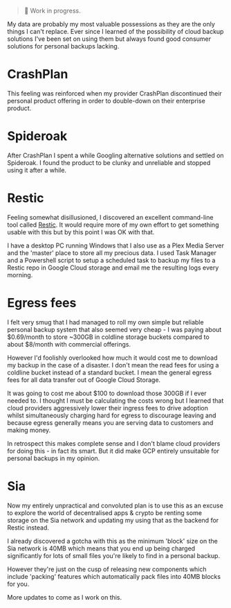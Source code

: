 > 🚧 Work in progress.

My data are probably my most valuable possessions as they are the only things I can't replace. Ever since I learned of the possibility of cloud backup solutions I've been set on using them but always found good consumer solutions for personal backups lacking.
# CrashPlan
This feeling was reinforced when my provider CrashPlan discontinued their personal product offering in order to double-down on their enterprise product.
# Spideroak
After CrashPlan I spent a while Googling alternative solutions and settled on Spideroak. I found the product to be clunky and unreliable and stopped using it after a while.
# Restic
Feeling somewhat disillusioned, I discovered an excellent command-line tool called [Restic](https://restic.net/). It would require more of my own effort to get something usable with this but by this point I was OK with that.

I have a desktop PC running Windows that I also use as a Plex Media Server and the 'master' place to store all my precious data. I used Task Manager and a Powershell script to setup a scheduled task to backup my files to a Restic repo in Google Cloud storage and email me the resulting logs every morning.
# Egress fees
I felt very smug that I had managed to roll my own simple but reliable personal backup system that also seemed very cheap - I was paying about $0.69/month to store ~300GB in coldline storage buckets compared to about $8/month with commercial offerings.

However I'd foolishly overlooked how much it would cost me to download my backup in the case of a disaster. I don't mean the read fees for using a coldline bucket instead of a standard bucket. I mean the general egress fees for all data transfer out of Google Cloud Storage.

It was going to cost me about $100 to download those 300GB if I ever needed to. I thought I must be calculating the costs wrong but I learned that cloud providers aggressively lower their ingress fees to drive adoption whilst simultaneously charging hard for egress to discourage leaving and because egress generally means you are serving data to customers and making money.

In retrospect this makes complete sense and I don't blame cloud providers for doing this - in fact its smart. But it did make GCP entirely unsuitable for personal backups in my opinion.
# Sia
Now my entirely unpractical and convoluted plan is to use this as an excuse to explore the world of decentralised apps & crypto be renting some storage on the Sia network and updating my using that as the backend for Restic instead.

I already discovered a gotcha with this as the minimum 'block' size on the Sia network is 40MB which means that you end up being charged significantly for lots of small files you're likely to find in a personal backup.

However they're just on the cusp of releasing new components which include 'packing' features which automatically pack files into 40MB blocks for you.

More updates to come as I work on this.